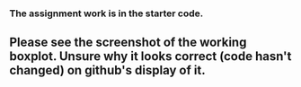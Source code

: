 ### The assignment work is in the starter code.
## Please see the screenshot of the working boxplot. Unsure why it looks correct (code hasn't changed) on github's display of it.

